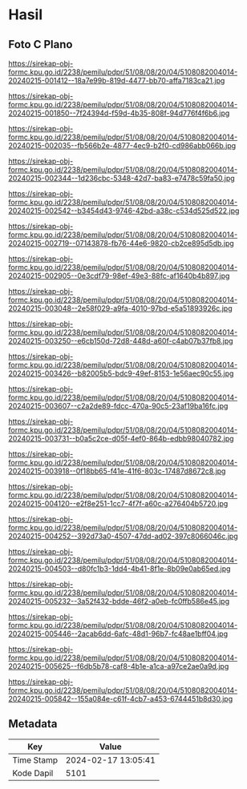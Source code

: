 # Hasil

## Foto C Plano

https://sirekap-obj-formc.kpu.go.id/2238/pemilu/pdpr/51/08/08/20/04/5108082004014-20240215-001412--18a7e99b-819d-4477-bb70-affa7183ca21.jpg

https://sirekap-obj-formc.kpu.go.id/2238/pemilu/pdpr/51/08/08/20/04/5108082004014-20240215-001850--7f24394d-f59d-4b35-808f-94d776f4f6b6.jpg

https://sirekap-obj-formc.kpu.go.id/2238/pemilu/pdpr/51/08/08/20/04/5108082004014-20240215-002035--fb566b2e-4877-4ec9-b2f0-cd986abb066b.jpg

https://sirekap-obj-formc.kpu.go.id/2238/pemilu/pdpr/51/08/08/20/04/5108082004014-20240215-002344--1d236cbc-5348-42d7-ba83-e7478c59fa50.jpg

https://sirekap-obj-formc.kpu.go.id/2238/pemilu/pdpr/51/08/08/20/04/5108082004014-20240215-002542--b3454d43-9746-42bd-a38c-c534d525d522.jpg

https://sirekap-obj-formc.kpu.go.id/2238/pemilu/pdpr/51/08/08/20/04/5108082004014-20240215-002719--07143878-fb76-44e6-9820-cb2ce895d5db.jpg

https://sirekap-obj-formc.kpu.go.id/2238/pemilu/pdpr/51/08/08/20/04/5108082004014-20240215-002905--0e3cdf79-98ef-49e3-88fc-af1640b4b897.jpg

https://sirekap-obj-formc.kpu.go.id/2238/pemilu/pdpr/51/08/08/20/04/5108082004014-20240215-003048--2e58f029-a9fa-4010-97bd-e5a51893926c.jpg

https://sirekap-obj-formc.kpu.go.id/2238/pemilu/pdpr/51/08/08/20/04/5108082004014-20240215-003250--e6cb150d-72d8-448d-a60f-c4ab07b37fb8.jpg

https://sirekap-obj-formc.kpu.go.id/2238/pemilu/pdpr/51/08/08/20/04/5108082004014-20240215-003426--b82005b5-bdc9-49ef-8153-1e56aec90c55.jpg

https://sirekap-obj-formc.kpu.go.id/2238/pemilu/pdpr/51/08/08/20/04/5108082004014-20240215-003607--c2a2de89-fdcc-470a-90c5-23af19ba16fc.jpg

https://sirekap-obj-formc.kpu.go.id/2238/pemilu/pdpr/51/08/08/20/04/5108082004014-20240215-003731--b0a5c2ce-d05f-4ef0-864b-edbb98040782.jpg

https://sirekap-obj-formc.kpu.go.id/2238/pemilu/pdpr/51/08/08/20/04/5108082004014-20240215-003918--0f18bb65-f41e-41f6-803c-17487d8672c8.jpg

https://sirekap-obj-formc.kpu.go.id/2238/pemilu/pdpr/51/08/08/20/04/5108082004014-20240215-004120--e2f8e251-1cc7-4f7f-a60c-a276404b5720.jpg

https://sirekap-obj-formc.kpu.go.id/2238/pemilu/pdpr/51/08/08/20/04/5108082004014-20240215-004252--392d73a0-4507-47dd-ad02-397c8066046c.jpg

https://sirekap-obj-formc.kpu.go.id/2238/pemilu/pdpr/51/08/08/20/04/5108082004014-20240215-004503--d80fc1b3-1dd4-4b41-8f1e-8b09e0ab65ed.jpg

https://sirekap-obj-formc.kpu.go.id/2238/pemilu/pdpr/51/08/08/20/04/5108082004014-20240215-005232--3a52f432-bdde-46f2-a0eb-fc0ffb586e45.jpg

https://sirekap-obj-formc.kpu.go.id/2238/pemilu/pdpr/51/08/08/20/04/5108082004014-20240215-005446--2acab6dd-6afc-48d1-96b7-fc48ae1bff04.jpg

https://sirekap-obj-formc.kpu.go.id/2238/pemilu/pdpr/51/08/08/20/04/5108082004014-20240215-005625--f6db5b78-caf8-4b1e-a1ca-a97ce2ae0a9d.jpg

https://sirekap-obj-formc.kpu.go.id/2238/pemilu/pdpr/51/08/08/20/04/5108082004014-20240215-005842--155a084e-c61f-4cb7-a453-6744451b8d30.jpg


## Metadata

| Key        | Value               |
| ---------- | ------------------- |
| Time Stamp | 2024-02-17 13:05:41 |
| Kode Dapil | 5101                |



